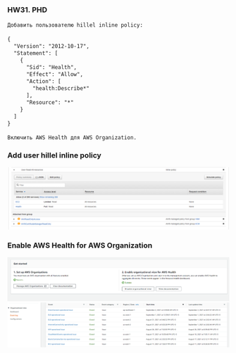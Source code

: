 ### HW31. PHD
``` 
Добавить пользователю hillel inline policy:

{
  "Version": "2012-10-17",
  "Statement": [
    {
      "Sid": "Health",
      "Effect": "Allow",
      "Action": [
        "health:Describe*"
      ],
      "Resource": "*"
    }
  ]
}

Включить AWS Health для AWS Organization.
```
### Add user hillel inline policy 
![screen shot web page](https://github.com/v-kostyukov/ithillel-tasks/blob/master/HW31/img/screen1.png)
### Enable AWS Health for AWS Organization
![screen shot web page](https://github.com/v-kostyukov/ithillel-tasks/blob/master/HW31/img/screen2.png)
![screen shot web page](https://github.com/v-kostyukov/ithillel-tasks/blob/master/HW31/img/screen3.png)

